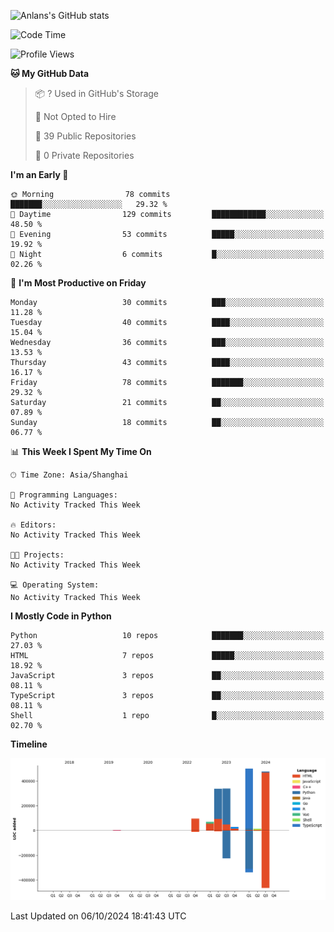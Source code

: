 <!-- ![Anlans's GitHub stats](https://github-readme-stats.vercel.app/api?username=Anlans) -->
![Anlans's GitHub stats](https://github-readme-stats.vercel.app/api?username=Anlans&rank_icon=github)

<!--START_SECTION:waka-->
![Code Time](http://img.shields.io/badge/Code%20Time-0%20secs-blue)

![Profile Views](http://img.shields.io/badge/Profile%20Views-0-blue)

**🐱 My GitHub Data** 

> 📦 ? Used in GitHub's Storage 
 > 
> 🚫 Not Opted to Hire
 > 
> 📜 39 Public Repositories 
 > 
> 🔑 0 Private Repositories 
 > 
**I'm an Early 🐤** 

```text
🌞 Morning                78 commits          ███████░░░░░░░░░░░░░░░░░░   29.32 % 
🌆 Daytime                129 commits         ████████████░░░░░░░░░░░░░   48.50 % 
🌃 Evening                53 commits          █████░░░░░░░░░░░░░░░░░░░░   19.92 % 
🌙 Night                  6 commits           █░░░░░░░░░░░░░░░░░░░░░░░░   02.26 % 
```
📅 **I'm Most Productive on Friday** 

```text
Monday                   30 commits          ███░░░░░░░░░░░░░░░░░░░░░░   11.28 % 
Tuesday                  40 commits          ████░░░░░░░░░░░░░░░░░░░░░   15.04 % 
Wednesday                36 commits          ███░░░░░░░░░░░░░░░░░░░░░░   13.53 % 
Thursday                 43 commits          ████░░░░░░░░░░░░░░░░░░░░░   16.17 % 
Friday                   78 commits          ███████░░░░░░░░░░░░░░░░░░   29.32 % 
Saturday                 21 commits          ██░░░░░░░░░░░░░░░░░░░░░░░   07.89 % 
Sunday                   18 commits          ██░░░░░░░░░░░░░░░░░░░░░░░   06.77 % 
```


📊 **This Week I Spent My Time On** 

```text
🕑︎ Time Zone: Asia/Shanghai

💬 Programming Languages: 
No Activity Tracked This Week

🔥 Editors: 
No Activity Tracked This Week

🐱‍💻 Projects: 
No Activity Tracked This Week

💻 Operating System: 
No Activity Tracked This Week
```

**I Mostly Code in Python** 

```text
Python                   10 repos            ███████░░░░░░░░░░░░░░░░░░   27.03 % 
HTML                     7 repos             █████░░░░░░░░░░░░░░░░░░░░   18.92 % 
JavaScript               3 repos             ██░░░░░░░░░░░░░░░░░░░░░░░   08.11 % 
TypeScript               3 repos             ██░░░░░░░░░░░░░░░░░░░░░░░   08.11 % 
Shell                    1 repo              █░░░░░░░░░░░░░░░░░░░░░░░░   02.70 % 
```



**Timeline**

![Lines of Code chart](https://raw.githubusercontent.com/Anlans/Anlans/main/assets/bar_graph.png)


 Last Updated on 06/10/2024 18:41:43 UTC
<!--END_SECTION:waka-->
